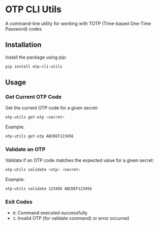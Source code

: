 # OTP CLI Utils

A command-line utility for working with TOTP (Time-based One-Time Password) codes

## Installation

Install the package using pip:

```bash
pip install otp-cli-utils
```

## Usage

### Get Current OTP Code

Get the current OTP code for a given secret:

```bash
otp-utils get-otp <secret>
```

Example:
```bash
otp-utils get-otp ABCDEF123456
```

### Validate an OTP

Validate if an OTP code matches the expected value for a given secret:

```bash
otp-utils validate <otp> <secret>
```

Example:
```bash
otp-utils validate 123456 ABCDEF123456
```

### Exit Codes
- `0`: Command executed successfully
- `1`: Invalid OTP (for validate command) or error occurred
